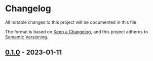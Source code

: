 # Changelog

All notable changes to this project will be documented in this file.

The format is based on [Keep a Changelog](https://keepachangelog.com/en/1.0.0/),
and this project adheres to [Semantic Versioning](https://semver.org/spec/v2.0.0.html).

## [0.1.0] - 2023-01-11

[unreleased]: https://github.com/AdaCore/lmod_manager/compare/v0.1.0...HEAD
[0.1.0]: https://github.com/AdaCore/lmod_manager/compare/2fedc24529dc27f9f6f724453f7988b2c02037db...v0.1.0
